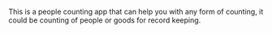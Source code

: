 This is a people counting app that can help you with any form of counting, it could be counting of people or goods for record keeping.
